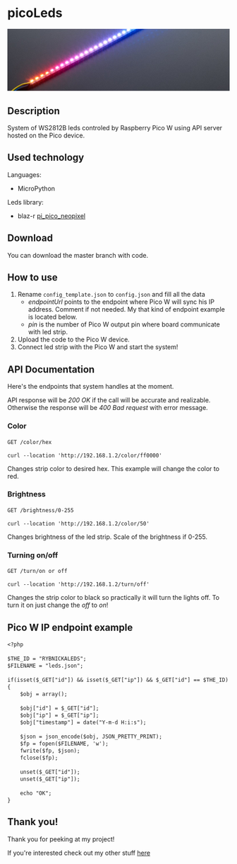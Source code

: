 # picoLeds

<p align="center">
  <img src="https://github.com/alehee/picoLeds/blob/main/bar.jpg">
</p>

## Description

System of WS2812B leds controled by Raspberry Pico W using API server hosted on the Pico device.

## Used technology

Languages:

- MicroPython

Leds library:

- blaz-r [pi_pico_neopixel](https://github.com/blaz-r/pi_pico_neopixel)

## Download

You can download the master branch with code.

## How to use

1. Rename `config_template.json` to `config.json` and fill all the data
   - _endpointUrl_ points to the endpoint where Pico W will sync his IP address. Comment if not needed. My that kind of endpoint example is located below.
   - _pin_ is the number of Pico W output pin where board communicate with led strip.
2. Upload the code to the Pico W device.
3. Connect led strip with the Pico W and start the system!

## API Documentation

Here's the endpoints that system handles at the moment.

API response will be _200 OK_ if the call will be accurate and realizable. Otherwise the response will be _400 Bad request_ with error message.

### Color

`GET /color/hex`

    curl --location 'http://192.168.1.2/color/ff0000'

Changes strip color to desired hex. This example will change the color to red.

### Brightness

`GET /brightness/0-255`

    curl --location 'http://192.168.1.2/color/50'

Changes brightness of the led strip. Scale of the brightness if 0-255.

### Turning on/off

`GET /turn/on or off`

    curl --location 'http://192.168.1.2/turn/off'

Changes the strip color to black so practically it will turn the lights off. To turn it on just change the _off_ to _on_!

## Pico W IP endpoint example

```
<?php

$THE_ID = "RYBNICKALEDS";
$FILENAME = "leds.json";

if(isset($_GET["id"]) && isset($_GET["ip"]) && $_GET["id"] == $THE_ID) {
    $obj = array();

    $obj["id"] = $_GET["id"];
    $obj["ip"] = $_GET["ip"];
    $obj["timestamp"] = date("Y-m-d H:i:s");

    $json = json_encode($obj, JSON_PRETTY_PRINT);
    $fp = fopen($FILENAME, 'w');
    fwrite($fp, $json);
    fclose($fp);

    unset($_GET["id"]);
    unset($_GET["ip"]);

    echo "OK";
}
```

## Thank you!

Thank you for peeking at my project!

If you're interested check out my other stuff [here](https://github.com/alehee)
